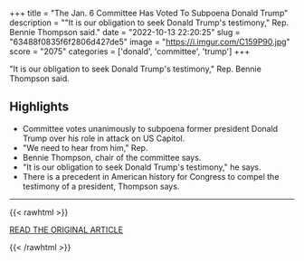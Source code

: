 +++
title = "The Jan. 6 Committee Has Voted To Subpoena Donald Trump"
description = "\"It is our obligation to seek Donald Trump's testimony,\" Rep. Bennie Thompson said."
date = "2022-10-13 22:20:25"
slug = "63488f0835f6f2806d427de5"
image = "https://i.imgur.com/C159P90.jpg"
score = "2075"
categories = ['donald', 'committee', 'trump']
+++

\"It is our obligation to seek Donald Trump's testimony,\" Rep. Bennie Thompson said.

## Highlights

- Committee votes unanimously to subpoena former president Donald Trump over his role in attack on US Capitol.
- "We need to hear from him," Rep.
- Bennie Thompson, chair of the committee says.
- "It is our obligation to seek Donald Trump's testimony," he says.
- There is a precedent in American history for Congress to compel the testimony of a president, Thompson says.

---

{{< rawhtml >}}
  <p class="article-category">
    <a target="_blank" href="https://www.buzzfeednews.com/article/annabetts/trump-subpoena-jan-6-committee">READ THE ORIGINAL ARTICLE</a>
  </p>
{{< /rawhtml >}}
